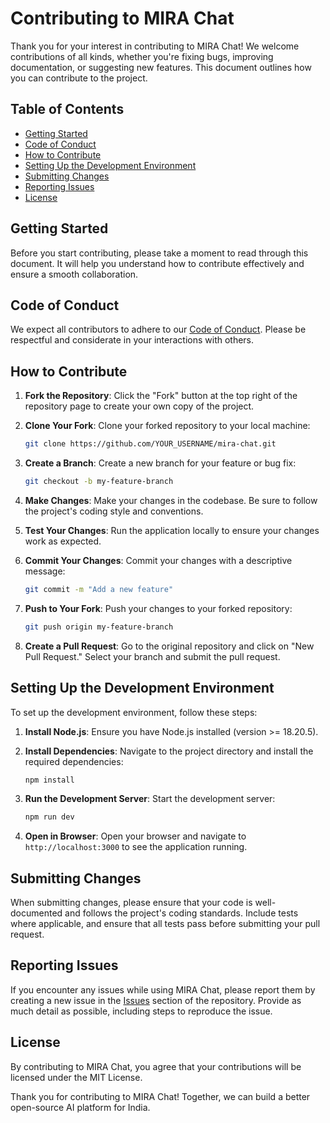 # Contributing to MIRA Chat

Thank you for your interest in contributing to MIRA Chat! We welcome contributions of all kinds, whether you're fixing bugs, improving documentation, or suggesting new features. This document outlines how you can contribute to the project.

## Table of Contents
- [Getting Started](#getting-started)
- [Code of Conduct](#code-of-conduct)
- [How to Contribute](#how-to-contribute)
- [Setting Up the Development Environment](#setting-up-the-development-environment)
- [Submitting Changes](#submitting-changes)
- [Reporting Issues](#reporting-issues)
- [License](#license)

## Getting Started

Before you start contributing, please take a moment to read through this document. It will help you understand how to contribute effectively and ensure a smooth collaboration.

## Code of Conduct

We expect all contributors to adhere to our [Code of Conduct](CODE_OF_CONDUCT.md). Please be respectful and considerate in your interactions with others.

## How to Contribute

1. **Fork the Repository**: Click the "Fork" button at the top right of the repository page to create your own copy of the project.

2. **Clone Your Fork**: Clone your forked repository to your local machine:
   ```bash
   git clone https://github.com/YOUR_USERNAME/mira-chat.git
   ```

3. **Create a Branch**: Create a new branch for your feature or bug fix:
   ```bash
   git checkout -b my-feature-branch
   ```

4. **Make Changes**: Make your changes in the codebase. Be sure to follow the project's coding style and conventions.

5. **Test Your Changes**: Run the application locally to ensure your changes work as expected.

6. **Commit Your Changes**: Commit your changes with a descriptive message:
   ```bash
   git commit -m "Add a new feature"
   ```

7. **Push to Your Fork**: Push your changes to your forked repository:
   ```bash
   git push origin my-feature-branch
   ```

8. **Create a Pull Request**: Go to the original repository and click on "New Pull Request." Select your branch and submit the pull request.

## Setting Up the Development Environment

To set up the development environment, follow these steps:

1. **Install Node.js**: Ensure you have Node.js installed (version >= 18.20.5).

2. **Install Dependencies**: Navigate to the project directory and install the required dependencies:
   ```bash
   npm install
   ```

3. **Run the Development Server**: Start the development server:
   ```bash
   npm run dev
   ```

4. **Open in Browser**: Open your browser and navigate to `http://localhost:3000` to see the application running.

## Submitting Changes

When submitting changes, please ensure that your code is well-documented and follows the project's coding standards. Include tests where applicable, and ensure that all tests pass before submitting your pull request.

## Reporting Issues

If you encounter any issues while using MIRA Chat, please report them by creating a new issue in the [Issues](https://github.com/MIRA-AI-ind/mira-chat/issues) section of the repository. Provide as much detail as possible, including steps to reproduce the issue.

## License

By contributing to MIRA Chat, you agree that your contributions will be licensed under the MIT License.

Thank you for contributing to MIRA Chat! Together, we can build a better open-source AI platform for India.
